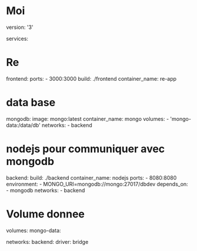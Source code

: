 # Moi
version: '3'

services:

  # Re
  frontend:
    ports:
        - 3000:3000
    build: ./frontend
    container_name: re-app

  # data base 
  mongodb:
    image: mongo:latest
    container_name: mongo
    volumes: 
      - 'mongo-data:/data/db'
    networks:
      - backend

  # nodejs pour communiquer avec mongodb
  backend:
    build: ./backend
    container_name: nodejs
    ports:
     - 8080:8080 
    environment:
      - MONGO_URI=mongodb://mongo:27017/dbdev
    depends_on:
      - mongodb
    networks:
      - backend

# Volume donnee

  volumes:
    mongo-data:

  networks:
    backend:
        driver: bridge
